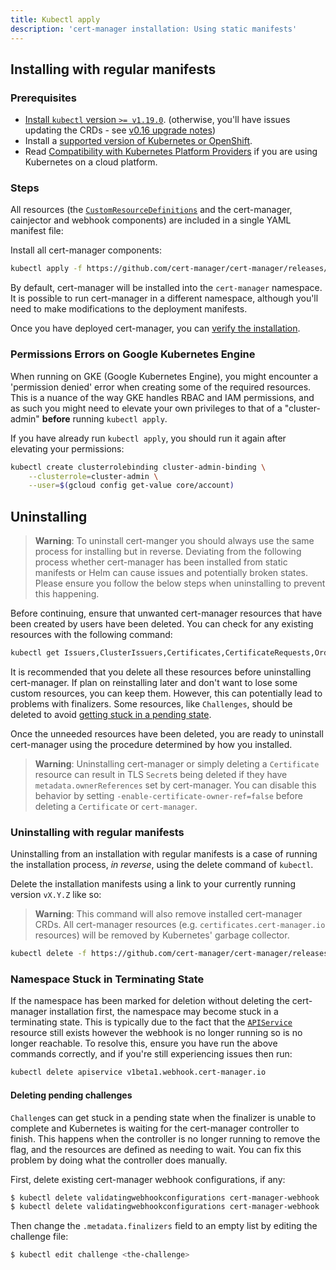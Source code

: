 ```yaml
---
title: Kubectl apply
description: 'cert-manager installation: Using static manifests'
---
```


## Installing with regular manifests

### Prerequisites

- [Install `kubectl` version `>= v1.19.0`](https://kubernetes.io/docs/tasks/tools/). (otherwise, you'll have issues updating the CRDs - see [v0.16 upgrade notes](../../../installation/upgrading/upgrading-0.15-0.16/#issue-with-older-versions-of-kubectl))
- Install a [supported version of Kubernetes or OpenShift](./supported-releases.md).
- Read [Compatibility with Kubernetes Platform Providers](./compatibility.md) if you are using Kubernetes on a cloud platform.

### Steps

All resources (the [`CustomResourceDefinitions`](https://kubernetes.io/docs/concepts/extend-kubernetes/api-extension/custom-resources/#customresourcedefinitions) and the cert-manager, cainjector and webhook components)
are included in a single YAML manifest file:

Install all cert-manager components:

```bash
kubectl apply -f https://github.com/cert-manager/cert-manager/releases/download/v1.8.0/cert-manager.yaml
```

By default, cert-manager will be installed into the `cert-manager`
namespace. It is possible to run cert-manager in a different namespace, although
you'll need to make modifications to the deployment manifests.

Once you have deployed cert-manager, you can [verify the installation](./verify.md).

### Permissions Errors on Google Kubernetes Engine

When running on GKE (Google Kubernetes Engine), you might encounter a 'permission denied' error when creating some
of the required resources. This is a nuance of the way GKE handles RBAC and IAM permissions,
and as such you might need to elevate your own privileges to that of a "cluster-admin" **before**
running `kubectl apply`.

If you have already run `kubectl apply`, you should run it again after elevating your permissions:

```bash
kubectl create clusterrolebinding cluster-admin-binding \
    --clusterrole=cluster-admin \
    --user=$(gcloud config get-value core/account)
```

## Uninstalling
> **Warning**: To uninstall cert-manger you should always use the same process for
> installing but in reverse. Deviating from the following process whether
> cert-manager has been installed from static manifests or Helm can cause issues
> and potentially broken states. Please ensure you follow the below steps when
> uninstalling to prevent this happening.

Before continuing, ensure that unwanted cert-manager resources that have been created
by users have been deleted. You can check for any existing resources with the
following command:

```bash
kubectl get Issuers,ClusterIssuers,Certificates,CertificateRequests,Orders,Challenges --all-namespaces
```
It is recommended that you delete all these resources before uninstalling cert-manager. 
If plan on reinstalling later and don't want to lose some custom resources, you can keep them. 
However, this can potentially lead to problems with finalizers. Some resources, like 
`Challenges`, should be deleted to avoid [getting stuck in a pending state](#namespace-stuck-in-terminating-state). 

Once the unneeded resources have been deleted, you are ready to uninstall
cert-manager using the procedure determined by how you installed.

> **Warning**: Uninstalling cert-manager or simply deleting a `Certificate` resource can result in 
> TLS `Secret`s being deleted if they have `metadata.ownerReferences` set by cert-manager.
> You can disable this behavior by setting `-enable-certificate-owner-ref=false` before deleting
> a `Certificate` or `cert-manager`.

### Uninstalling with regular manifests

Uninstalling from an installation with regular manifests is a case of running
the installation process, *in reverse*, using the delete command of `kubectl`.

Delete the installation manifests using a link to your currently running version
`vX.Y.Z` like so:
> **Warning**: This command will also remove installed cert-manager CRDs. All
> cert-manager resources (e.g. `certificates.cert-manager.io` resources) will
> be removed by Kubernetes' garbage collector.

```bash
kubectl delete -f https://github.com/cert-manager/cert-manager/releases/download/vX.Y.Z/cert-manager.yaml
```

### Namespace Stuck in Terminating State

If the namespace has been marked for deletion without deleting the cert-manager
installation first, the namespace may become stuck in a terminating state. This
is typically due to the fact that the [`APIService`](https://kubernetes.io/docs/tasks/access-kubernetes-api/setup-extension-api-server) resource still exists
however the webhook is no longer running so is no longer reachable. To resolve
this, ensure you have run the above commands correctly, and if you're still
experiencing issues then run:

```bash
kubectl delete apiservice v1beta1.webhook.cert-manager.io
```

#### Deleting pending challenges

`Challenge`s can get stuck in a pending state when the finalizer is unable to complete 
and Kubernetes is waiting for the cert-manager controller to finish. 
This happens when the controller is no longer running to remove the flag, 
and the resources are defined as needing to wait.
You can fix this problem by doing what the controller does manually. 

First, delete existing cert-manager webhook configurations, if any:

```bash
$ kubectl delete validatingwebhookconfigurations cert-manager-webhook
$ kubectl delete validatingwebhookconfigurations cert-manager-webhook
```
Then change the `.metadata.finalizers` field to an empty list by editing the challenge file:

```bash
$ kubectl edit challenge <the-challenge>
```
